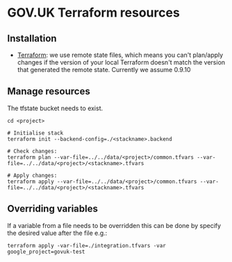 # GOV.UK Terraform resources

## Installation

- [Terraform](https://www.terraform.io/): we use remote state files, which means you can't plan/apply changes if the
version of your local Terraform doesn't match the version that generated the remote state. Currently we assume 0.9.10

## Manage resources

The tfstate bucket needs to exist.

```
cd <project>

# Initialise stack
terraform init --backend-config=./<stackname>.backend

# Check changes:
terraform plan --var-file=../../data/<project>/common.tfvars --var-file=../../data/<project>/<stackname>.tfvars

# Apply changes:
terraform apply --var-file=../../data/<project>/common.tfvars --var-file=../../data/<project>/<stackname>.tfvars
```

## Overriding variables

If a variable from a file needs to be overridden this can be done by specify the desired value after the file e.g.:

```
terraform apply -var-file=./integration.tfvars -var google_project=govuk-test
```

